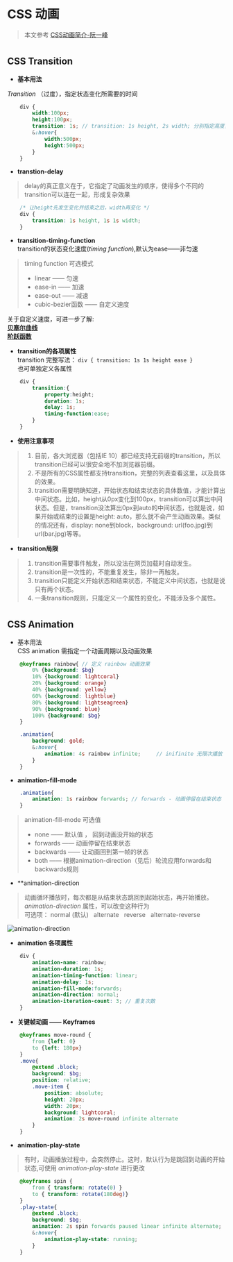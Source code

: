 # CSS 动画  
> 本文参考 [CSS动画简介-阮一峰](https://www.ruanyifeng.com/blog/2014/02/css_transition_and_animation.html)
#
## CSS Transition
+ **基本用法**   

*Transition* （过度），指定状态变化所需要的时间
```scss
    div {
        width:100px;
        height:100px;
        transition: 1s; // transition: 1s height, 2s width; 分别指定高度，宽度时间轴
        &:hover{
            width:500px;
            height:500px;
        }
    }
```  
+ **transtion-delay**
> delay的真正意义在于，它指定了动画发生的顺序，使得多个不同的transition可以连在一起，形成复杂效果
```css
    /* 让height先发生变化并结束之后，width再变化 */
    div {
        transition: 1s height, 1s 1s width;
    }
```  

+ **transition-timing-function**  
transition的状态变化速度(*timing function*),默认为ease——非匀速
>timing function 可选模式  
>+ linear —— 匀速
>+ ease-in —— 加速 
>+ ease-out —— 减速 
>+ cubic-bezier函数 —— 自定义速度  

关于自定义速度，可进一步了解:  
 [**贝塞尔曲线**](https://zh.javascript.info/css-animations#bei-sai-er-qu-xian-beziercurve)  
 [**阶跃函数**](https://zh.javascript.info/css-animations#jie-yue-han-shu-steps)


+ **transition的各项属性**  
  transition 完整写法：
  ` div { transition: 1s 1s height ease } `  
也可单独定义各属性
```scss
    div {
        transition:{
            property:height;
            duration: 1s;
            delay: 1s;
            timing-function:ease;
        }
    }
```  
+ **使用注意事项**
>1. 目前，各大浏览器（包括IE 10）都已经支持无前缀的transition，所以transition已经可以很安全地不加浏览器前缀。  
>2. 不是所有的CSS属性都支持transition，完整的列表查看这里，以及具体的效果。  
>3. transition需要明确知道，开始状态和结束状态的具体数值，才能计算出中间状态。比如，height从0px变化到100px，transition可以算出中间状态。但是，transition没法算出0px到auto的中间状态，也就是说，如果开始或结束的设置是height: auto，那么就不会产生动画效果。类似的情况还有，display: none到block，background: url(foo.jpg)到url(bar.jpg)等等。  

+ **transition局限**
>1. transition需要事件触发，所以没法在网页加载时自动发生。
>2. transition是一次性的，不能重复发生，除非一再触发。
>3. transition只能定义开始状态和结束状态，不能定义中间状态，也就是说只有两个状态。
>4. 一条transition规则，只能定义一个属性的变化，不能涉及多个属性。

# 
## CSS Animation
+ 基本用法  
CSS animation 需指定一个动画周期以及动画效果
```scss
    @keyframes rainbow{ // 定义 rainbow 动画效果
        0% {background: $bg}
        10% {background: lightcoral}
        20% {background: orange}
        40% {background: yellow}
        60% {background: lightblue}
        80% {background: lightseagreen}
        90% {background: blue}
        100% {background: $bg}
    }

    .animation{
        background: gold;
        &:hover{
            animation: 4s rainbow infinite;     // inifinite 无限次播放
        }
    }
```
+ **animation-fill-mode**
```scss
    .animation{
        animation: 1s rainbow forwards; // forwards - 动画停留在结束状态
    }
```
>animation-fill-mode 可选值
>+ none —— 默认值 ， 回到动画没开始的状态
>+ forwards —— 动画停留在结束状态
>+ backwards —— 让动画回到第一帧的状态
>+ both —— 根据animation-direction（见后）轮流应用forwards和backwards规则

+ **animation-direction
> 动画循环播放时，每次都是从结束状态跳回到起始状态，再开始播放。*animation-direction* 属性，可以改变这种行为   
可选项： normal (默认)  &nbsp;&nbsp;alternate&nbsp;&nbsp; reverse &nbsp;&nbsp;alternate-reverse
  
![animation-direction](https://www.ruanyifeng.com/blogimg/asset/201402/bg2014021401.png)  

+ **animation 各项属性**
```scss
    div {
        animation-name: rainbow;
        animation-duration: 1s;
        animation-timing-function: linear;
        animation-delay: 1s;
        animation-fill-mode:forwards;
        animation-direction: normal;
        animation-iteration-count: 3; // 重复次数
    }
```

+ **关键帧动画 —— Keyframes**
```scss
    @keyframes move-round {
        from {left: 0}
        to {left: 180px}
    }
    .move{
        @extend .block;
        background: $bg;
        position: relative;
        .move-item {
            position: absolute;
            height: 20px;
            width: 20px;
            background: lightcoral;
            animation: 2s move-round infinite alternate
        }
    }
```

+ **animation-play-state**
>有时，动画播放过程中，会突然停止。这时，默认行为是跳回到动画的开始状态,可使用 *animation-play-state* 进行更改
```scss
    @keyframes spin {
        from { transform: rotate(0) }
        to { transform: rotate(180deg)}
    }
    .play-state{
        @extend .block;
        background: $bg;
        animation: 2s spin forwards paused linear infinite alternate;
        &:hover{
            animation-play-state: running;
        }
    }
```